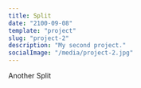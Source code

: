 ```yaml
---
title: Split
date: "2100-09-08"
template: "project"
slug: "project-2"
description: "My second project."
socialImage: "/media/project-2.jpg"
---
```



Another Split